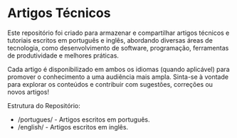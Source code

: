 # Artigos Técnicos

Este repositório foi criado para armazenar e compartilhar artigos técnicos e tutoriais escritos em português e inglês, abordando diversas áreas de tecnologia, como desenvolvimento de software, programação, ferramentas de produtividade e melhores práticas.

Cada artigo é disponibilizado em ambos os idiomas (quando aplicável) para promover o conhecimento a uma audiência mais ampla. Sinta-se à vontade para explorar os conteúdos e contribuir com sugestões, correções ou novos artigos!

Estrutura do Repositório:

* /portugues/ - Artigos escritos em português.
* /english/ - Artigos escritos em inglês.
